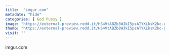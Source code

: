 ```yaml
---
title:  "imgur.com"
metadate: "hide"
categories: [ God Pussy ]
image: "https://external-preview.redd.it/HS4VtABZb8WJkI5pzATYXLksK2kc-gqOn2HturOoLc4.jpg?auto=webp&s=8c6f3ac06cc0e55f06504639c8ad817cf91f1322"
thumb: "https://external-preview.redd.it/HS4VtABZb8WJkI5pzATYXLksK2kc-gqOn2HturOoLc4.jpg?width=320&crop=smart&auto=webp&s=189f8bc63e48aa64ef9fae167bb7af5b2d8bb6cd"
visit: ""
---
```

imgur.com
